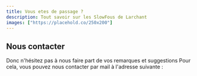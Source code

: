 ```yaml
---
title: Vous etes de passage ?
description: Tout savoir sur les SlowFous de Larchant
images: ["https://placehold.co/250x200"]
---
```


## Nous contacter
Donc n'hésitez pas à nous faire part de vos remarques et suggestions
Pour cela, vous pouvez nous contacter par mail à l'adresse suivante : 


